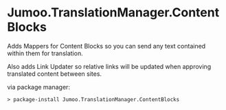 # Jumoo.TranslationManager.ContentBlocks

Adds Mappers for Content Blocks so you can send any text contained within them for translation.

Also adds Link Updater so relative links will be updated when approving translated content between sites.

via package manager: 

```
> package-install Jumoo.TranslationManager.ContentBlocks
```

